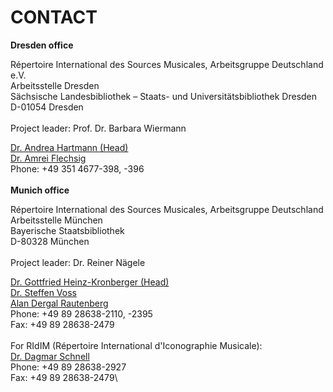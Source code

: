 # CONTACT

**Dresden office**

Répertoire International des Sources Musicales, Arbeitsgruppe Deutschland e.V.\
Arbeitsstelle Dresden\
Sächsische Landesbibliothek – Staats- und Universitätsbibliothek Dresden\
D-01054 Dresden\
\
Project leader: Prof. Dr. Barbara Wiermann

[Dr. Andrea Hartmann (Head)](mailto:andrea.hartmann@slub-dresden.de)\
[Dr. Amrei Flechsig](mailto:amrei.flechsig@slub-dresden.de)\
Phone: +49 351 4677-398, -396\
\
**Munich office**

Répertoire International des Sources Musicales, Arbeitsgruppe Deutschland\
Arbeitsstelle München\
Bayerische Staatsbibliothek\
D-80328 München\
\
Project leader: Dr. Reiner Nägele

[Dr. Gottfried Heinz-Kronberger (Head)](mailto:Gottfried.Heinz-Kronberger@bsb-muenchen.de)\
[Dr. Steffen Voss](mailto:Steffen.Voss@bsb-muenchen.de)\
[Alan Dergal Rautenberg](mailto:alan.dergal-rautenberg@sbb.spk-berlin.de)\
Phone: +49 89 28638-2110, -2395\
Fax: +49 89 28638-2479\
\
For RIdIM (Répertoire International d'Iconographie Musicale):\
[Dr. Dagmar Schnell](mailto:dagmar.schnell@bsb-muenchen.de)\
Phone: +49 89 28638-2927\
Fax: +49 89 28638-2479\
